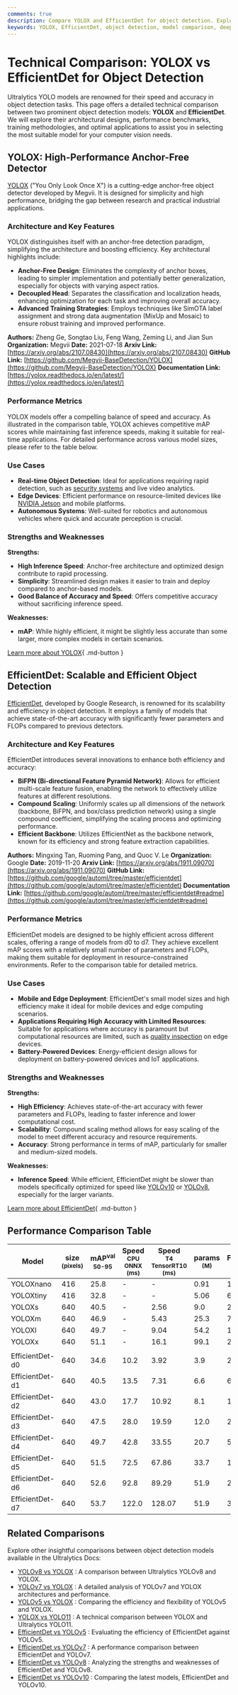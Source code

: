 ```yaml
---
comments: true
description: Compare YOLOX and EfficientDet for object detection. Explore architecture, performance, and use cases to pick the best model for your needs.
keywords: YOLOX, EfficientDet, object detection, model comparison, deep learning, computer vision, performance benchmark, Ultralytics
---
```


# Technical Comparison: YOLOX vs EfficientDet for Object Detection

Ultralytics YOLO models are renowned for their speed and accuracy in object detection tasks. This page offers a detailed technical comparison between two prominent object detection models: **YOLOX** and **EfficientDet**. We will explore their architectural designs, performance benchmarks, training methodologies, and optimal applications to assist you in selecting the most suitable model for your computer vision needs.

<script async src="https://cdn.jsdelivr.net/npm/chart.js"></script>
<script defer src="../../javascript/benchmark.js"></script>

<canvas id="modelComparisonChart" width="1024" height="400" active-models='["YOLOX", "EfficientDet"]'></canvas>

## YOLOX: High-Performance Anchor-Free Detector

[YOLOX](https://arxiv.org/abs/2107.08430) ("You Only Look Once X") is a cutting-edge anchor-free object detector developed by Megvii. It is designed for simplicity and high performance, bridging the gap between research and practical industrial applications.

### Architecture and Key Features

YOLOX distinguishes itself with an anchor-free detection paradigm, simplifying the architecture and boosting efficiency. Key architectural highlights include:

- **Anchor-Free Design**: Eliminates the complexity of anchor boxes, leading to simpler implementation and potentially better generalization, especially for objects with varying aspect ratios.
- **Decoupled Head**: Separates the classification and localization heads, enhancing optimization for each task and improving overall accuracy.
- **Advanced Training Strategies**: Employs techniques like SimOTA label assignment and strong data augmentation (MixUp and Mosaic) to ensure robust training and improved performance.

**Authors:** Zheng Ge, Songtao Liu, Feng Wang, Zeming Li, and Jian Sun
**Organization:** Megvii
**Date:** 2021-07-18
**Arxiv Link:** [https://arxiv.org/abs/2107.08430](https://arxiv.org/abs/2107.08430)
**GitHub Link:** [https://github.com/Megvii-BaseDetection/YOLOX](https://github.com/Megvii-BaseDetection/YOLOX)
**Documentation Link:** [https://yolox.readthedocs.io/en/latest/](https://yolox.readthedocs.io/en/latest/)

### Performance Metrics

YOLOX models offer a compelling balance of speed and accuracy. As illustrated in the comparison table, YOLOX achieves competitive mAP scores while maintaining fast inference speeds, making it suitable for real-time applications. For detailed performance across various model sizes, please refer to the table below.

### Use Cases

- **Real-time Object Detection**: Ideal for applications requiring rapid detection, such as [security systems](https://www.ultralytics.com/blog/security-alarm-system-projects-with-ultralytics-yolov8) and live video analytics.
- **Edge Devices**: Efficient performance on resource-limited devices like [NVIDIA Jetson](https://docs.ultralytics.com/guides/nvidia-jetson/) and mobile platforms.
- **Autonomous Systems**: Well-suited for robotics and autonomous vehicles where quick and accurate perception is crucial.

### Strengths and Weaknesses

**Strengths:**

- **High Inference Speed**: Anchor-free architecture and optimized design contribute to rapid processing.
- **Simplicity**: Streamlined design makes it easier to train and deploy compared to anchor-based models.
- **Good Balance of Accuracy and Speed**: Offers competitive accuracy without sacrificing inference speed.

**Weaknesses:**

- **mAP**: While highly efficient, it might be slightly less accurate than some larger, more complex models in certain scenarios.

[Learn more about YOLOX](https://yolox.readthedocs.io/en/latest/){ .md-button }

## EfficientDet: Scalable and Efficient Object Detection

[EfficientDet](https://arxiv.org/abs/1911.09070), developed by Google Research, is renowned for its scalability and efficiency in object detection. It employs a family of models that achieve state-of-the-art accuracy with significantly fewer parameters and FLOPs compared to previous detectors.

### Architecture and Key Features

EfficientDet introduces several innovations to enhance both efficiency and accuracy:

- **BiFPN (Bi-directional Feature Pyramid Network)**: Allows for efficient multi-scale feature fusion, enabling the network to effectively utilize features at different resolutions.
- **Compound Scaling**: Uniformly scales up all dimensions of the network (backbone, BiFPN, and box/class prediction network) using a single compound coefficient, simplifying the scaling process and optimizing performance.
- **Efficient Backbone**: Utilizes EfficientNet as the backbone network, known for its efficiency and strong feature extraction capabilities.

**Authors:** Mingxing Tan, Ruoming Pang, and Quoc V. Le
**Organization:** Google
**Date:** 2019-11-20
**Arxiv Link:** [https://arxiv.org/abs/1911.09070](https://arxiv.org/abs/1911.09070)
**GitHub Link:** [https://github.com/google/automl/tree/master/efficientdet](https://github.com/google/automl/tree/master/efficientdet)
**Documentation Link:** [https://github.com/google/automl/tree/master/efficientdet#readme](https://github.com/google/automl/tree/master/efficientdet#readme)

### Performance Metrics

EfficientDet models are designed to be highly efficient across different scales, offering a range of models from d0 to d7. They achieve excellent mAP scores with a relatively small number of parameters and FLOPs, making them suitable for deployment in resource-constrained environments. Refer to the comparison table for detailed metrics.

### Use Cases

- **Mobile and Edge Deployment**: EfficientDet's small model sizes and high efficiency make it ideal for mobile devices and edge computing scenarios.
- **Applications Requiring High Accuracy with Limited Resources**: Suitable for applications where accuracy is paramount but computational resources are limited, such as [quality inspection](https://www.ultralytics.com/blog/quality-inspection-in-manufacturing-traditional-vs-deep-learning-methods) on edge devices.
- **Battery-Powered Devices**: Energy-efficient design allows for deployment on battery-powered devices and IoT applications.

### Strengths and Weaknesses

**Strengths:**

- **High Efficiency**: Achieves state-of-the-art accuracy with fewer parameters and FLOPs, leading to faster inference and lower computational cost.
- **Scalability**: Compound scaling method allows for easy scaling of the model to meet different accuracy and resource requirements.
- **Accuracy**: Strong performance in terms of mAP, particularly for smaller and medium-sized models.

**Weaknesses:**

- **Inference Speed**: While efficient, EfficientDet might be slower than models specifically optimized for speed like [YOLOv10](https://docs.ultralytics.com/models/yolov10/) or [YOLOv8](https://docs.ultralytics.com/models/yolov8/), especially for the larger variants.

[Learn more about EfficientDet](https://github.com/google/automl/tree/master/efficientdet#readme){ .md-button }

## Performance Comparison Table

| Model           | size<br><sup>(pixels) | mAP<sup>val<br>50-95 | Speed<br><sup>CPU ONNX<br>(ms) | Speed<br><sup>T4 TensorRT10<br>(ms) | params<br><sup>(M) | FLOPs<br><sup>(B) |
|-----------------|-----------------------|----------------------|--------------------------------|-------------------------------------|--------------------|-------------------|
| YOLOXnano       | 416                   | 25.8                 | -                              | -                                   | 0.91               | 1.08              |
| YOLOXtiny       | 416                   | 32.8                 | -                              | -                                   | 5.06               | 6.45              |
| YOLOXs          | 640                   | 40.5                 | -                              | 2.56                                | 9.0                | 26.8              |
| YOLOXm          | 640                   | 46.9                 | -                              | 5.43                                | 25.3               | 73.8              |
| YOLOXl          | 640                   | 49.7                 | -                              | 9.04                                | 54.2               | 155.6             |
| YOLOXx          | 640                   | 51.1                 | -                              | 16.1                                | 99.1               | 281.9             |
|                 |                       |                      |                                |                                     |                    |                   |
| EfficientDet-d0 | 640                   | 34.6                 | 10.2                           | 3.92                                | 3.9                | 2.54              |
| EfficientDet-d1 | 640                   | 40.5                 | 13.5                           | 7.31                                | 6.6                | 6.1               |
| EfficientDet-d2 | 640                   | 43.0                 | 17.7                           | 10.92                               | 8.1                | 11.0              |
| EfficientDet-d3 | 640                   | 47.5                 | 28.0                           | 19.59                               | 12.0               | 24.9              |
| EfficientDet-d4 | 640                   | 49.7                 | 42.8                           | 33.55                               | 20.7               | 55.2              |
| EfficientDet-d5 | 640                   | 51.5                 | 72.5                           | 67.86                               | 33.7               | 130.0             |
| EfficientDet-d6 | 640                   | 52.6                 | 92.8                           | 89.29                               | 51.9               | 226.0             |
| EfficientDet-d7 | 640                   | 53.7                 | 122.0                          | 128.07                              | 51.9               | 325.0             |

## Related Comparisons

Explore other insightful comparisons between object detection models available in the Ultralytics Docs:

- [YOLOv8 vs YOLOX](https://docs.ultralytics.com/compare/yolov8-vs-yolox/) : A comparison between Ultralytics YOLOv8 and YOLOX.
- [YOLOv7 vs YOLOX](https://docs.ultralytics.com/compare/yolov7-vs-yolox/) : A detailed analysis of YOLOv7 and YOLOX architectures and performance.
- [YOLOv5 vs YOLOX](https://docs.ultralytics.com/compare/yolov5-vs-yolox/) : Comparing the efficiency and flexibility of YOLOv5 and YOLOX.
- [YOLOX vs YOLO11](https://docs.ultralytics.com/compare/yolox-vs-yolo11/) : A technical comparison between YOLOX and Ultralytics YOLO11.
- [EfficientDet vs YOLOv5](https://docs.ultralytics.com/compare/efficientdet-vs-yolov5/) : Evaluating the efficiency of EfficientDet against YOLOv5.
- [EfficientDet vs YOLOv7](https://docs.ultralytics.com/compare/efficientdet-vs-yolov7/) : A performance comparison between EfficientDet and YOLOv7.
- [EfficientDet vs YOLOv8](https://docs.ultralytics.com/compare/efficientdet-vs-yolov8/) : Analyzing the strengths and weaknesses of EfficientDet and YOLOv8.
- [EfficientDet vs YOLOv10](https://docs.ultralytics.com/compare/efficientdet-vs-yolov10/) : Comparing the latest models, EfficientDet and YOLOv10.
